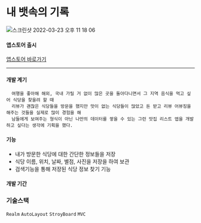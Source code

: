 <h1> 내 뱃속의 기록 </h1>

![스크린샷 2022-03-23 오후 11 18 06](https://user-images.githubusercontent.com/91923809/159721464-2cf64afc-e4e1-43fa-8d5d-435677147d39.png)


#### 앱스토어 출시
[앱스토어 바로가기](https://apps.apple.com/kr/app/%EB%82%B4-%EB%B1%83%EC%86%8D%EC%9D%98-%EA%B8%B0%EB%A1%9D/id1596846269)


--------------------

#### 개발 계기   
      여행을 좋아해 해외, 국내 가릴 거 없이 많은 곳을 돌아다니면서 그 지역 음식을 먹고 싶어 식당을 찾을려 할 때  
      리뷰가 괜찮은 식당들을 방문을 했지만 맛이 없는 식당들이 많았고 돈 받고 리뷰 어뷰징을 해주는 것들을 실제로 많이 경험을 해   
      남들에게 보여주는 형식이 아닌 나만의 데이터를 쌓을 수 있는 그런 맛집 리스트 앱을 개발하고 싶다는 생각에 기획을 했다. 

#### 기능
* 내가 방문한 식당에 대한 간단한 정보들을 저장
* 식당 이름, 위치, 날짜, 별점, 사진을 저장을 하여 보관
* 검색기능을 통해 저장된 식당 정보 찾기 기능

#### 개발 기간



### 기술스택
 <code>Realm</code> <code>AutoLayout</code> <code>StroyBoard</code> <code>MVC</code>




